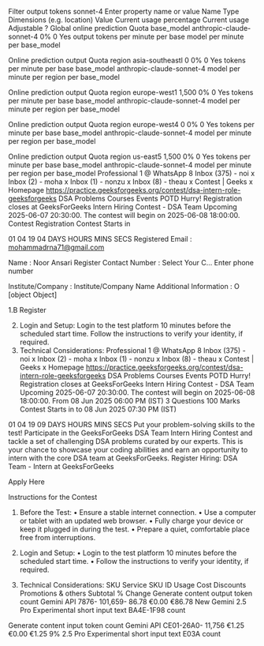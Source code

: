 Filter output tokens sonnet-4 Enter property name or value
Name Type Dimensions (e.g. location) Value Current usage percentage Current usage Adjustable ?
Global online prediction Quota base_model anthropic-claude-sonnet-4 0% 0 Yes
output tokens per minute per
base model per minute per
base_model

Online prediction output Quota region asia-southeastl 0 0% 0 Yes
tokens per minute per base base_model anthropic-claude-sonnet-4
model per minute per region
per base_model

Online prediction output Quota region europe-west1 1,500 0% 0 Yes
tokens per minute per base base_model anthropic-claude-sonnet-4
model per minute per region
per base_model

Online prediction output Quota region europe-west4 0 0% 0 Yes
tokens per minute per base base_model anthropic-claude-sonnet-4
model per minute per region
per base_model

Online prediction output Quota region us-east5 1,500 0% 0 Yes
tokens per minute per base base_model anthropic-claude-sonnet-4
model per minute per region
per base_model
Professional 1 @ WhatsApp 8 Inbox (375) - noi x Inbox (2) - moha x Inbox (1) - nonzu x Inbox (8) - theau x Contest | Geeks x Homepage
https://practice.geeksforgeeks.org/contest/dsa-intern-role-geeksforgeeks
DSA Problems Courses Events POTD
Hurry! Registration closes at GeeksForGeeks Intern Hiring Contest - DSA Team Upcoming
2025-06-07 20:30:00. The contest will
begin on 2025-06-08 18:00:00.
Contest Registration
Contest Starts in

01 04 19 04
DAYS HOURS MINS SECS
Registered Email : mohammadrna71@gmail.com

Name : Noor Ansari
Register Contact Number : Select Your C... Enter phone number

Institute/Company : Institute/Company Name
Additional Information : O
[object Object]

1.B
Register

2. Login and Setup:
Login to the test platform 10 minutes before the scheduled start time.
Follow the instructions to verify your identity, if required.
3. Technical Considerations:
Professional 1 @ WhatsApp 8 Inbox (375) - noi x Inbox (2) - moha x Inbox (1) - nonzu x Inbox (8) - theau x Contest | Geeks x Homepage
https://practice.geeksforgeeks.org/contest/dsa-intern-role-geeksforgeeks
DSA Problems Courses Events POTD
Hurry! Registration closes at GeeksForGeeks Intern Hiring Contest - DSA Team Upcoming
2025-06-07 20:30:00. The contest will
begin on 2025-06-08 18:00:00.
From 08 Jun 2025 06:00 PM (IST)
3 Questions 100 Marks
Contest Starts in
to 08 Jun 2025 07:30 PM (IST)

01 04 19 09
DAYS HOURS MINS SECS
Put your problem-solving skills to the test! Participate in the GeeksForGeeks DSA Team Intern Hiring Contest and tackle a set of challenging DSA
problems curated by our experts. This is your chance to showcase your coding abilities and earn an opportunity to intern with the core DSA team at
GeeksForGeeks.
Register
Hiring: DSA Team - Intern at GeeksForGeeks

Apply Here

Instructions for the Contest

1. Before the Test:
• Ensure a stable internet connection.
• Use a computer or tablet with an updated web browser.
• Fully charge your device or keep it plugged in during the test.
• Prepare a quiet, comfortable place free from interruptions.

2. Login and Setup:
• Login to the test platform 10 minutes before the scheduled start time.
• Follow the instructions to verify your identity, if required.

3. Technical Considerations:
SKU Service SKU ID Usage Cost Discounts Promotions & others Subtotal % Change
Generate content output token count Gemini API 7876- 101,659- 86.78 €0.00 €86.78
New
Gemini 2.5 Pro Experimental short input text BA4E-1F98 count

Generate content input token count Gemini API CE01-26A0- 11,756 €1.25 €0.00 €1.25 9%
2.5 Pro Experimental short input text E03A count
